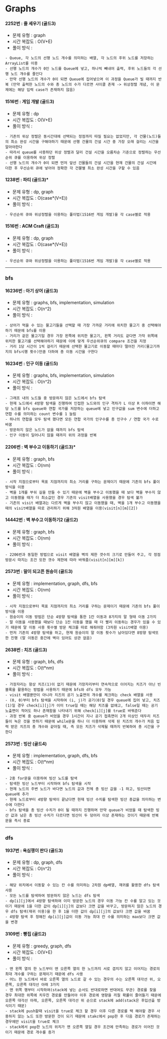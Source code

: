 # Graphs


#### 2252번 : 줄 세우기 (골드3)
  * 문제 유형 : graph
  * 시간 복잡도 : O(V+E)
  * 풀이 방식 : 
  ```
  - Queue, 각 노드의 선행 노드 개수를 의미하는 배열, 각 노드의 후위 노드를 저장하는 ArrayList를 이용
  - 선행 노드의 개수가 0인 노드를 Queue에 넣고, 하나씩 빼내어 출력, 후위 노드들의 각 선행 노드 개수를 줄인다
  - 만약 선행 노드의 개수가 0이 되면 Queue에 집어넣으며 이 과정을 Queue가 빌 때까지 반복 (만약 출력한 노드의 수와 총 노드의 수가 다르면 사이클 존재 -> 위상정렬 개념, 이 문제에는 해당 입력 case가 존재하지 않음)
  ``` 

#### 1516번 : 게임 개발 (골드3)
  * 문제 유형 : dp
  * 시간 복잡도 : O(V+E)
  * 풀이 방식 : 
  ```
  - 기존의 위상 정렬은 동시간대에 선택되는 정점까지 따질 필요는 없었지만, 각 건물(노드)들의 최소 완성 시간을 구해야하기 때문에 선행 건물의 건설 시간 중 가장 오래 걸리는 시간을 알아야한다
  - 따라서 queue를 사용하던 위상 정렬과 달리 건설 시간을 오름차순 기준으로 정렬하는 우선순위 큐를 이용하여 위상 정렬
  - 선행 노드의 개수가 0이 되면 먼저 앞선 건물들의 건설 시간을 현재 건물의 건설 시간에 더한 후 우선순위 큐에 넣어야 정확한 각 건물별 최소 완성 시간을 구할 수 있음
  ```
  
#### 1238번 : 파티 (골드3)*
  * 문제 유형 : dp, graph
  * 시간 복잡도 : O(case*(V+E))
  * 풀이 방식 : 
  ```
  - 우선순위 큐와 위상정렬을 이용하는 풀이법(1516번 게임 개발)을 각 case별로 적용
  ```
  
#### 1516번 : ACM Craft (골드3)
  * 문제 유형 : dp, graph
  * 시간 복잡도 : O(case*(V+E))
  * 풀이 방식 : 
  ```
  - 우선순위 큐와 위상정렬을 이용하는 풀이법(1516번 게임 개발)을 각 case별로 적용
  ```

-------------------------------------------------
### bfs
#### 16236번 :  아기 상어 (골드3)
  * 문제 유형 : graphs, bfs, implementation, simulation
  * 시간 복잡도 : O(n^2)
  * 풀이 방식 : 
  ```
  - 상어가 먹을 수 있는 물고기들을 선택할 때 가장 가까운 거리에 위치한 물고기 중 선택해야하기 때문에 bfs를 이용
  - 거리가 같은 물고기일 경우 가장 왼쪽에 위치한 물고기, 왼쪽 거리도 같다면 가작 위쪽에 위치한 물고기를 선택해야하기 때문에 이에 맞게 우선순위큐의 compare 조건을 지정
  - 거리 1당 시간이 1씩 걸리기 때문에 선택한 물고기로 이동할 때마다 떨어진 거리(물고기까지의 bfs시행 횟수)만큼 더하여 총 이동 시간을 구한다
  ```
  
#### 16234번 : 인구 이동 (골드5)
  * 문제 유형 : graphs, bfs, implementation, simulation
  * 시간 복잡도 : O(n^2)
  * 풀이 방식 : 
  ```
  - 그래프 내의 노드들 중 방문하지 않은 노드에서 bfs 탐색
  - 현재 노드에서 4방향 탐색을 진행하여 인접한 노드와의 인구 격차가 L 이상 R 이하이면 해당 노드를 bfs queue와 연합 국가를 저장하는 queue에 넣고 인구값을 sum 변수에 더하고 연합 수를 의미하는 count 변수를 1 늘림
  - 하나의 연합을 모두 탐색 했다면 모든 연합 국가의 인구수를 총 인구수 / 연합 국가 수로 바꿈
  - 방문하지 않은 노드가 없을 때까지 bfs 탐색
  - 인구 이동이 일어나지 않을 때까지 위의 과정을 반복
  ```

#### 2206번 : 벽 부수고 이동하기 (골드3)*
  * 문제 유형 : graph, bfs
  * 시간 복잡도 : O(nm)
  * 풀이 방식 : 
  ```
  - 시작 지점으로부터 목표 지점까지의 최소 거리를 구하는 문제이기 때문에 기존의 bfs 풀이방식을 이용
  - 벽을 1개를 부숴 길을 만들 수 있기 때문에 벽을 부수고 이동했을 때 보다 벽을 부수지 않고 이동했을 때가 더 최소값인 경우 기존의 visit배열을 사용했을 경우 탐색 불가
  - 기존의 visit 배열과는 다르게 벽을 부수지 않고 이동했을 때, 벽을 1개 부수고 이동했을 때의 visit배열을 따로 관리하기 위해 3차원 배열을 이용(visit[n][m][2])
  ```

#### 14442번 : 벽 부수고 이동하기2 (골드2)
  * 문제 유형 : graph, bfs
  * 시간 복잡도 : O(nm)
  * 풀이 방식 : 
  ```
  - 2206번과 동일한 방법으로 visit 배열을 벽의 제한 갯수의 크기로 만들어 주고, 각 정점 방문시 따지는 조건 또한 갯수 제한에 따라 바꿔줌(visit[n][m][k])
  ```
  
#### 2573번 : 말이 되고픈 원숭이 (골드3)
  * 문제 유형 : implementation, graph, dfs, bfs
  * 시간 복잡도 : O(nm)
  * 풀이 방식 :
  ```
  - 시작 지점으로부터 목표 지점까지의 최소 거리를 구하는 문제이기 때문에 기존의 bfs 풀이방식을 이용
  - 원숭이의 이동 방법은 단순 4방향 탐색을 통한 1칸 이동과 8가지의 말 형태 이동 2가지
  - 말 이동을 사용했을 때보다 단순 1칸 이동을 했을 때 더 빨리 이동하는 경우가 있을 수 있기 때문에 말 이동 사용 횟수별 방문 체크를 따로 해줘야함 (3차원 visit배열 이용)
  - 먼저 기존의 4방향 탐색을 하고, 현재 원숭이의 말 이동 횟수가 남아있다면 8방향 탐색또한 진행 (말 이동은 중간에 벽이 있어도 상관 없음)
  ```
  
#### 2638번 : 치즈 (골드3)
  * 문제 유형 : graph, bfs, dfs
  * 시간 복잡도 : O(t*nm)
  * 풀이 방식 : 
  ```
  - 가장자리는 항상 치즈(1)이 없기 때문에 가장자리부터 연속적으로 이어지는 치즈가 아닌 빈 블록을 활용하는 방법을 사용하기 때문에 bfs와 dfs 모두 가능
  - visit 배열뿐만이 아니라 치즈의 공기 노출면의 개수를 체크하는 check 배열을 사용
  - (0, 0)부터 bfs 탐색을 시작하여 (i, j)가 공기(0)일 경우 queue에 집어 넣고, 치즈(1)일 경우 check[i][j]가 이미 true일 때는 해당 치즈를 없애고, false일 때는 공기 노출면이 적어도 하나 존재함을 나타내기 위해 check[i][j]를 true로 바꿔준다
  - 과정 반복 중 queue가 비었을 경우 1시간이 지나 공기 접촉면이 2개 이상인 테두리 치즈들이 녹은 것을 뜻하기 때문에 while문을 하나 더 이용하여 삭제 된 치즈의 개수가 처음 입력 받은 치즈의 총 개수와 같아질 때, 즉 모든 치즈가 삭제될 때까지 반복하여 총 시간을 구한다
  ```
  
#### 2573번 : 빙산 (골드4)
  * 문제 유형 : implementation, graph, dfs, bfs
  * 시간 복잡도 : O(t*nm)
  * 풀이 방식 :
  ```
  - 2중 for문을 이용하여 빙산 노드를 탐색
  - 탐색한 빙산 노드부터 시작하여 bfs 탐색을 시작
  - 현재 노드의 주변 노드가 바다면 노드의 값과 전체 총 빙산 값을 -1 하고, 빙산이면 queue에 추가
  - 현재 노드로부터 4방향 탐색이 끝났다면 현재 빙산 수치를 탐색한 빙산 총값을 의미하는 변수에 더한다
  - bfs 탐색을 총 빙산 수치가 0이 될 때까지 진행하며 만약 queue가 비었을 때 탐색한 빙산 값과 남은 총 빙산 수치가 다르다면 빙산이 두 덩어리 이상 존재하는 것이기 때문에 반복문을 즉시 종료
  ```
  
--------------------------------------  
### dfs

#### 1937번 : 욕심쟁이 판다 (골드3)
  * 문제 유형 : dp, graph, dfs
  * 시간 복잡도 : O(n^2)
  * 풀이 방식 : 
  ```
  - 해당 위치에서 이동할 수 있는 칸 수를 의미하는 2차원 dp배열, 재귀를 활용한 dfs 탐색 사용
  - 모든 노드를 탐색하여 방문하지 않은 노드는 dfs 탐색
  - dp[i][j]에서 4방향 탐색하여 이미 방문한 노드의 경우 이동 가능 칸 수를 알고 있는 것이기 때문에 1을 더한 값이 dp[i][j]의 값보다 크면 값을 바꾸고, 방문하지 않은 노드의 경우 dfs 탐색(재귀 이용)을 한 후 1을 더한 값이 dp[i][j]의 값보다 크면 값을 바꿈
  - 4방향 탐색 후 정해진 dp[i][j]값이 이동 가능 최대 칸 수를 의미하는 max보다 크면 값을 변경
  ```
  
#### 3109번 : 빵집 (골드2)
  * 문제 유형 : greedy, graph, dfs
  * 시간 복잡도 : O(V+E)
  * 풀이 방식 :
  ```
  - 맨 왼쪽 열의 한 노드부터 맨 오른쪽 열의 한 노드까지 서로 겹치지 않고 이어지는 경로의 최대 개수를 구하는 문제이기 때문에 dfs 사용
  - 어느 한 노드에서 바로 오른쪽 열의 노드로 갈 수 있는 경우의 수는 오른쪽 대각선 위, 오른쪽, 오른쪽 대각선 아래 3가지
  - 맨 위쪽 행부터 시작하여(stack에 넣는 순서도 반대로하면 반대여도 무관) 경로를 찾을 경우 최대한 위쪽에 치우친 경로를 만들어야 이후 경로에 영향을 끼칠 확률이 줄어들기 때문에 오른쪽 대각선 아래, 오른쪽, 오른쪽 대각선 위 순으로 stack에 add(stack은 후입선출 방식이기 때문)
  - stack에 push할때 visit을 true로 체크 할 경우 이후 다른 경로를 택 해야할 경우 사용하지 않는 노드 또한 방문한 것이 되기 때문에 stakc에서 pop한 후 다음 경로가 존재하는 경우에만 visit을 true로 체크
  - stack에서 pop한 노드의 위치가 맨 오른쪽 열일 경우 조건에 만족하는 경로가 이어진 것이기 때문에 경로 개수를 증가
  ```
